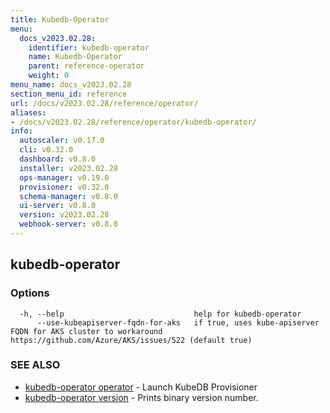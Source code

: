 ```yaml
---
title: Kubedb-Operator
menu:
  docs_v2023.02.28:
    identifier: kubedb-operator
    name: Kubedb-Operator
    parent: reference-operator
    weight: 0
menu_name: docs_v2023.02.28
section_menu_id: reference
url: /docs/v2023.02.28/reference/operator/
aliases:
- /docs/v2023.02.28/reference/operator/kubedb-operator/
info:
  autoscaler: v0.17.0
  cli: v0.32.0
  dashboard: v0.8.0
  installer: v2023.02.28
  ops-manager: v0.19.0
  provisioner: v0.32.0
  schema-manager: v0.8.0
  ui-server: v0.8.0
  version: v2023.02.28
  webhook-server: v0.8.0
---
```


## kubedb-operator



### Options

```
  -h, --help                             help for kubedb-operator
      --use-kubeapiserver-fqdn-for-aks   if true, uses kube-apiserver FQDN for AKS cluster to workaround https://github.com/Azure/AKS/issues/522 (default true)
```

### SEE ALSO

* [kubedb-operator operator](/docs/v2023.02.28/reference/operator/kubedb-operator_operator)	 - Launch KubeDB Provisioner
* [kubedb-operator version](/docs/v2023.02.28/reference/operator/kubedb-operator_version)	 - Prints binary version number.


